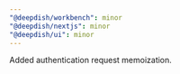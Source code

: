 ```yaml
---
"@deepdish/workbench": minor
"@deepdish/nextjs": minor
"@deepdish/ui": minor
---
```


Added authentication request memoization.

